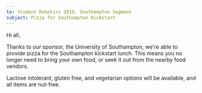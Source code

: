 ```yaml
---
to: Student Robotics 2019, Southampton Segment
subject: Pizza for Southampton Kickstart
---
```


Hi all,

Thanks to our sponsor, the University of Southampton, we're able to provide pizza for the Southampton kickstart lunch. This means you no longer need to bring your own food, or seek it out from the nearby food vendors.

Lactose intolerant, gluten free, and vegetarian options will be available, and all items are nut-free.
